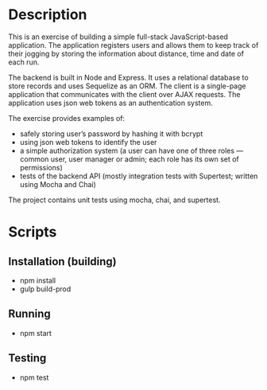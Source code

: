 # Description

This is an exercise of building a simple full-stack JavaScript-based application. The application registers users and allows them to keep track of their jogging by storing the information about distance, time and date of each run.

The backend is built in Node and Express. It uses a relational database to store records and uses Sequelize as an ORM. The client is a single-page application that communicates with the client over AJAX requests. The application uses json web tokens as an authentication system.

The exercise provides examples of:

- safely storing user’s password by hashing it with bcrypt
- using json web tokens to identify the user
- a simple authorization system (a user can have one of three roles — common user, user manager or admin; each role has its own set of permissions)
- tests of the backend API (mostly integration tests with Supertest; written using Mocha and Chai)

The project contains unit tests using mocha, chai, and supertest.

# Scripts

## Installation (building)
- npm install
- gulp build-prod

## Running
- npm start

## Testing
- npm test
